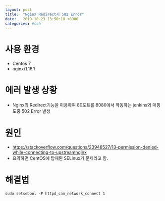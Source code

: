 ```yaml
---
layout: post
title:  "NginX Redirect시 502 Error"
date:   2019-10-23 13:50:10 +0900
categories: #ssh
---
```


# 사용 환경
 - Centos 7
 - nginx/1.16.1
 
# 에러 발생 상황
 - Nginx의 Redirect기능을 이용하여 80포트를 8080에서 작동하는 jenkins와 매핑 도중 502 Error 발생

# 원인
 - https://stackoverflow.com/questions/23948527/13-permission-denied-while-connecting-to-upstreamnginx
 - 요약하면 CentOS에 탑재된 SELinux가 문제라고 함.
 
# 해결법
~~~
sudo setsebool -P httpd_can_network_connect 1
~~~
 


